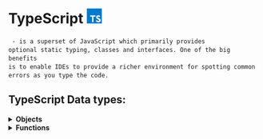 # TypeScript <code><img height="30" title="TypeScript" src="https://raw.githubusercontent.com/github/explore/80688e429a7d4ef2fca1e82350fe8e3517d3494d/topics/typescript/typescript.png"></code> 
<code> - is a superset of JavaScript which primarily provides optional static typing, classes and interfaces. One of the big benefits is to enable IDEs to provide a richer environment for spotting common errors as you type the code.</code> 

## TypeScript Data types:

<details><summary><b>Objects</b></summary>
<p>
    
```ts
type Obl = {
  name: string;
  age: number;
  isStudent?: boolean;
  position: string
}


let obj: Obl = {
  name: 'Ivan',
  age: 30,
  position: 'sinior'
}
```
</p>
</details>

<details><summary><b>Functions</b></summary>
<p>
    
```ts
let sum: (a: number, b: number) => number;

sum = function(a: number, b: number): number {
  return a + b;
}

// console.log(sum(2, 6));

//---------------------------------------

function log(something: number | string):void {
  console.log(something);
}

// log(46);

//------------------------------------------

function throwError():never {
  throw new Error
}

// throwError();

//----------------------------------------

let a: unknown;

a = 2332;
a = 'sdsds'
let b: string
// b = a; // Error

if (typeof a === "string") {
  b = a // Valid
}
```
</p>
</details>
